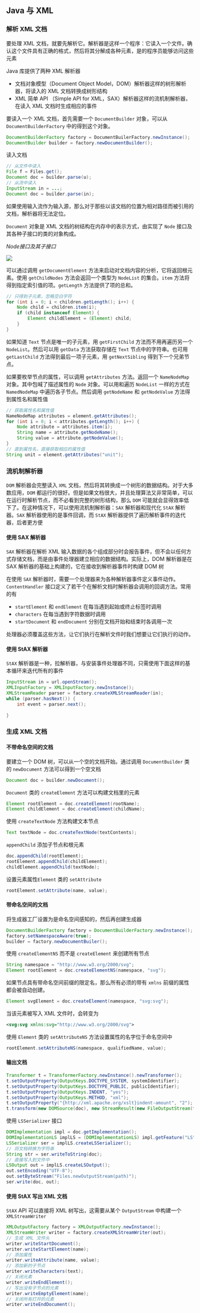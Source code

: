 ## Java 与 XML

### 解析 XML 文档

要处理 XML 文档，就要先解析它。解析器是这样一个程序：它读入一个文件。确认这个文件具有正确的格式，然后将其分解成各种元素，是的程序员能够访问这些元素

Java 库提供了两种 XML 解析器

* 文档对象模型（Document Object Model，DOM）解析器这样的树形解析器，将读入的 XML 文档转换成树形结构
* XML 简单 API （Simple API for XML，SAX）解析器这样的流机制解析器，在读入 XML 文档时生成相应的事件

要读入一个 XML 文档，首先需要一个 `DocumentBuilder` 对象，可以从 `DocumentBuilderFactory` 中的得到这个对象。

```java
DocumentBuilderFactory factory = DocumentBuilerFactory.newInstance();
DocumentBuilder builder = factory.newDocumentBuilder();
```

读入文档

```java
// 从文件中读入
File f = Files.get();
Document doc = builder.parse(u);
// 从流中读入
InputStream in = ...;
Document doc = builder.parse(in);
```

如果使用输入流作为输入源，那么对于那些以该文档的位置为相对路径而被引用的文档，解析器将无法定位。

`Document` 对象是 XML 文档的树结构在内存中的表示方式，由实现了 `Node` 接口及其各种子接口的类的对象构成。

*Node接口及其子接口*

![](Language/Images/node接口及其子接口.png)

可以通过调用 `getDocumentElement` 方法来启动对文档内容的分析，它将返回根元素。使用 `getChildNodes` 方法会返回一个类型为 `NodeList` 的集合。`item` 方法将得到指定索引值的项。`getLength` 方法提供了项的总和。

```java
// 只得到子元素，忽略空白字符
for (int i = 0; i < children.getLength(); i++) {
    Node child = children.item(i);
    if (child instanceof Element) {
        Element childElement = (Element) child;
    }
}
```

如果知道 `Text` 节点是唯一的子元素，用 `getFirstChild` 方法而不用再遍历另一个 `NodeList`。然后可以用 `getData` 方法获取存储在 `Text` 节点中的字符串。也可用 `getLastChild` 方法得到最后一项子元素，用 `getNextSibling` 得到下一个兄弟节点。

如果要枚举节点的属性，可以调用 `getAttributes` 方法。返回一个 `NameNodeMap` 对象。其中包喊了描述属性的 `Node` 对象。可以用和遍历 `NodeList` 一样的方式在 `NamedNodeMap` 中遍历各子节点。然后调用 `getNodeName` 和 `getNodeValue` 方法得到属性名和属性值

```java
// 获取属性名和属性值
NameNodeMap attributes = element.getAttributes();
for (int i = 0; i < attributes.getLength(); i++) {
    Node attribute = attributes.item(i);
    String name = attribute.getNodeName();
    String value = attribute.getNodeValue();
}
// 直到属性名，直接获取相应的属性值
String unit = element.getAttributes("unit");
```

### 流机制解析器

`DOM` 解析器会完整读入 `XML` 文档，然后将其转换成一个树形的数据结构。对于大多数应用，`DOM` 都运行的很好。但是如果文档很大，并且处理算法又非常简单，可以在运行时解析节点，而不必看到完整的树形结构，那么 `DOM` 可能就会显得效率低下了。在这种情况下，可以使用流机制解析器：`SAX` 解析器和现代化 `StAX` 解析器。`SAX` 解析器使用的是事件回调，而 `StAX`  解析器提供了遍历解析事件的迭代器，后者更方便

#### 使用 SAX 解析器

`SAX` 解析器在解析 XML 输入数据的各个组成部分时会报告事件，但不会以任何方式存储文档，而是由事件处理器建立相应的数据结构。实际上，DOM 解析器是在 SAX 解析器的基础上构建的，它在接收到解析器事件时构建 DOM 树

在使用 `SAX` 解析器时，需要一个处理器来为各种解析器事件定义事件动作。`ContentHandler` 接口定义了若干个在解析文档时解析器会调用的回调方法。常用的有

* `startElement` 和 `endElement` 在每当遇到起始或终止标签时调用
* `characters` 在每当遇到字符数据时调用
* `startDocument` 和 `endDocument` 分别在文档开始和结束时各调用一次

处理器必须覆盖这些方法，让它们执行在解析文件时我们想要让它们执行的动作。

#### 使用 StAX 解析器

`StAX` 解析器是一种，拉解析器，与安装事件处理器不同，只需使用下面这样的基本循环来迭代所有的事件

```java
InputStream in = url.openStream();
XMLInputFactory = XMLInputFactory.newInstance();
XMLStreamReader parser = factory.createXMLStreamReader(in);
while (parser.hasNext()) {
    int event = parser.next();
   
}
```

### 生成 XML 文档

#### 不带命名空间的文档

要建立一个 DOM 树，可以从一个空的文档开始。通过调用 `DocumentBuilder` 类的 `newDocument` 方法可以得到一个空文档

```java
Document doc = builder.newDocument();
```

`Document` 类的 `createElement` 方法可以构建文档里的元素

```java
Element rootElement = doc.createElement(rootName);
Element childElement = doc.createElement(childName);
```

使用 `createTextNode` 方法构建文本节点

```java
Text textNode = doc.createTextNode(textContents);
```

`appendChild` 添加子节点和根元素

```java
doc.appendChild(rootElement);
rootElement.appendChild(childElement);
childElement.appendChild(textNode);
```

设置元素属性`Element` 类的 `setAttribute` 

```java
rootElement.setAttribute(name, value);
```

#### 带命名空间的文档

将生成器工厂设置为是命名空间感知的，然后再创建生成器

```java
DocumentBuilderFactory factory = DocumentBuilderFactory.newInstance();
factory.setNamespaceAware(true);
builder = factory.newDocumentBuiler();
```

使用 `createElementNS` 而不是 `createElement` 来创建所有节点

```java
String namespace = "http://www.w3.org/2000/svg";
Element rootElement = doc.createElementNS(namespace, "svg");
```

如果节点具有带命名空间前缀的限定名，那么所有必须的带有 `xmlns` 前缀的属性都会被自动创建。

```java
Element svgElement = doc.createElement(namespace, "svg:svg");
```

当该元素被写入 XML 文件时，会转变为

```xml
<svg:svg xmlns:svg="http://www.w3.org/2000/svg">
```

使用 `Element` 类的 `setAttributeNS` 方法设置属性的名字位于命名空间中

```java
rootElement.setAttributeNS(namespace, qualifiedName, value);
```

#### 输出文档

```java
Transformer t = TransformerFactory.newInstance().newTransformer();
t.setOutputProperty(OutputKeys.DOCTYPE_SYSTEM, systemIdentifier);
t.setOutputProperty(OutputKeys.DOCTYPE_PUBLIC, publicIdentifier);
t.setOutputProperty(OutputKeys.INDENT, "yes");
t.setOutputProperty(OutputKeys.METHOD, "xml");
t.setOutputProperty("{http://xml.apache.org/xslt}indent-amount", "2");
t.transform(new DOMSource(doc), new StreamResult(new FileOutputStream(file)));
```

使用 `LSSerializer` 接口

```java
DOMImplementation impl = doc.getImplementation();
DOMImplementationLS implLS = (DOMImplementationLS) impl.getFeature("LS", "3.0");
LSSerializer ser = implLS.createLSSerializer();
// 将文档转换为字符串
String str = ser.writeToString(doc);
// 直接写入到文件中
LSOutput out = implLS.createLSOutput();
out.setEncoding("UTF-8");
out.setByteStream("Files.newOutputStream(path)");
ser.write(doc, out);
```

#### 使用 StAX 写出 XML 文档

`StAX` API 可以直接将 XML 树写出，这需要从某个 `OutputStream` 中构建一个 `XMLStreamWriter`

```java
XMLOutputFactory factory = XMLOutputFactory.newInstance();
XMLStreamWriter writer = factory.createXMLStreamWriter(out);
// 生成 XML 文件头
writer.writeStartDocument();
writer.writeStartElement(name);
// 添加属性
writer.writeAttribute(name, value);
// 添加新的子节点
writer.writeCharacters(text);
// 关闭元素
writer.writeEndElement();
// 写出没有子节点的元素
writer.writeEmptyElement(name);
// 关闭所有打开的元素
writer.writeEndDocument();
```

